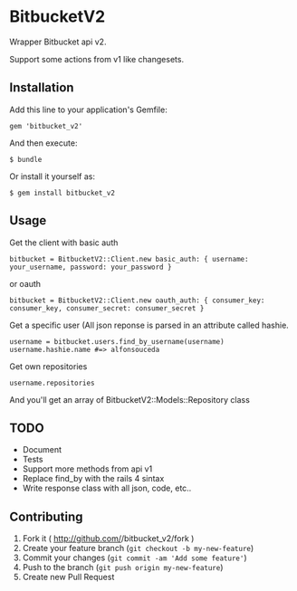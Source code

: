 # BitbucketV2

Wrapper Bitbucket api v2.

Support some actions from v1 like changesets.

## Installation

Add this line to your application's Gemfile:

    gem 'bitbucket_v2'

And then execute:

    $ bundle

Or install it yourself as:

    $ gem install bitbucket_v2

## Usage


Get the client with basic auth

```
bitbucket = BitbucketV2::Client.new basic_auth: { username: your_username, password: your_password }
```

or oauth

```
bitbucket = BitbucketV2::Client.new oauth_auth: { consumer_key: consumer_key, consumer_secret: consumer_secret }
```


Get a specific user
(All json reponse is parsed in an attribute called hashie.

```
username = bitbucket.users.find_by_username(username)
username.hashie.name #=> alfonsouceda
```

Get own repositories

```
username.repositories
```

And you'll get an array of BitbucketV2::Models::Repository class


## TODO

* Document
* Tests
* Support more methods from api v1
* Replace find_by with the rails 4 sintax
* Write response class with all json, code, etc..


## Contributing

1. Fork it ( http://github.com/<my-github-username>/bitbucket_v2/fork )
2. Create your feature branch (`git checkout -b my-new-feature`)
3. Commit your changes (`git commit -am 'Add some feature'`)
4. Push to the branch (`git push origin my-new-feature`)
5. Create new Pull Request
